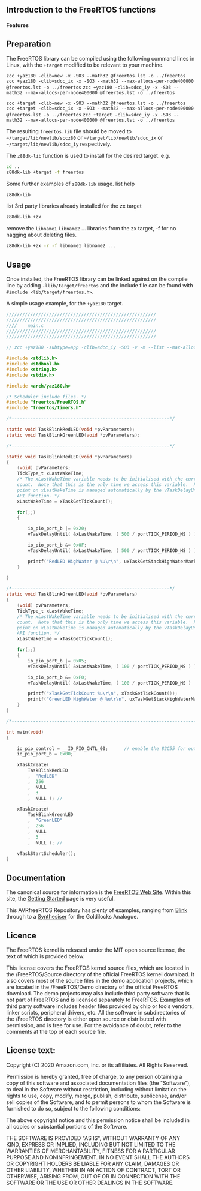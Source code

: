 ## Introduction to the FreeRTOS functions


#### Features


## Preparation

The FreeRTOS library can be compiled using the following command lines in Linux, with the `+target` modified to be relevant to your machine.

`zcc +yaz180 -clib=new -x -SO3 --math32 @freertos.lst -o ../freertos`
`zcc +yaz180 -clib=sdcc_ix -x -SO3 --math32 --max-allocs-per-node400000 @freertos.lst -o ../freertos`
`zcc +yaz180 -clib=sdcc_iy -x -SO3 --math32 --max-allocs-per-node400000 @freertos.lst -o ../freertos`

`zcc +target -clib=new -x -SO3 --math32 @freertos.lst -o ../freertos`
`zcc +target -clib=sdcc_ix -x -SO3 --math32 --max-allocs-per-node400000 @freertos.lst -o ../freertos`
`zcc +target -clib=sdcc_iy -x -SO3 --math32 --max-allocs-per-node400000 @freertos.lst -o ../freertos`

The resulting `freertos.lib` file should be moved to `~/target/lib/newlib/sccz80` or `~/target/lib/newlib/sdcc_ix` or `~/target/lib/newlib/sdcc_iy` respectively.

The `z88dk-lib` function is used to install for the desired target. e.g.

```bash
cd ..
z88dk-lib +target -f freertos
```

Some further examples of `z88dk-lib` usage.
list help
```bash
z88dk-lib
```
list 3rd party libraries already installed for the zx target
```bash
z88dk-lib +zx
```
remove the `libname1` `libname2` ... libraries from the zx target, -f for no nagging about deleting files.
```bash
z88dk-lib +zx -r -f libname1 libname2 ...
```

## Usage

Once installed, the FreeRTOS library can be linked against on the compile line by adding `-llib/target/freertos` and the include file can be found with `#include <lib/target/freertos.h>`.

A simple usage example, for the `+yaz180` target.

``` c
////////////////////////////////////////////////////////
////////////////////////////////////////////////////////
////    main.c
////////////////////////////////////////////////////////
////////////////////////////////////////////////////////

// zcc +yaz180 -subtype=app -clib=sdcc_iy -SO3 -v -m --list --max-allocs-per-node100000 -llib/yaz180/freertos main.c -o blink -create-app

#include <stdlib.h>
#include <stdbool.h>
#include <string.h>
#include <stdio.h>

#include <arch/yaz180.h>

/* Scheduler include files. */
#include "freertos/FreeRTOS.h"
#include "freertos/timers.h"

/*-----------------------------------------------------------*/

static void TaskBlinkRedLED(void *pvParameters);
static void TaskBlinkGreenLED(void *pvParameters);

/*-----------------------------------------------------------*/

static void TaskBlinkRedLED(void *pvParameters) 
{
    (void) pvParameters;
    TickType_t xLastWakeTime;
    /* The xLastWakeTime variable needs to be initialised with the current tick
    count.  Note that this is the only time we access this variable.  From this
    point on xLastWakeTime is managed automatically by the vTaskDelayUntil()
    API function. */
    xLastWakeTime = xTaskGetTickCount();

    for(;;)
    {

        io_pio_port_b |= 0x20;
        vTaskDelayUntil( &xLastWakeTime, ( 500 / portTICK_PERIOD_MS ) );

        io_pio_port_b &= 0x0F;
        vTaskDelayUntil( &xLastWakeTime, ( 500 / portTICK_PERIOD_MS ) );

        printf("RedLED HighWater @ %u\r\n", uxTaskGetStackHighWaterMark(NULL));
    }

}

/*-----------------------------------------------------------*/
static void TaskBlinkGreenLED(void *pvParameters)
{
    (void) pvParameters;
    TickType_t xLastWakeTime;
    /* The xLastWakeTime variable needs to be initialised with the current tick
    count.  Note that this is the only time we access this variable.  From this
    point on xLastWakeTime is managed automatically by the vTaskDelayUntil()
    API function. */
    xLastWakeTime = xTaskGetTickCount();

    for(;;)
    {
        io_pio_port_b |= 0x05;
        vTaskDelayUntil( &xLastWakeTime, ( 100 / portTICK_PERIOD_MS ) );

        io_pio_port_b &= 0xF0;
        vTaskDelayUntil( &xLastWakeTime, ( 100 / portTICK_PERIOD_MS )  );

        printf("xTaskGetTickCount %u\r\n", xTaskGetTickCount());
        printf("GreenLED HighWater @ %u\r\n", uxTaskGetStackHighWaterMark(NULL));
    }
}

/*---------------------------------------------------------------------------*/

int main(void)
{

    io_pio_control = __IO_PIO_CNTL_00;      // enable the 82C55 for output on Port B.
    io_pio_port_b = 0x00;

    xTaskCreate(
        TaskBlinkRedLED
        ,  "RedLED"
        ,  256
        ,  NULL
        ,  3
        ,  NULL ); // 

    xTaskCreate(
        TaskBlinkGreenLED
        ,  "GreenLED"
        ,  256
        ,  NULL
        ,  3
        ,  NULL ); //

    vTaskStartScheduler();
}
```

## Documentation

The canonical source for information is the [FreeRTOS Web Site](https://www.freertos.org/).
Within this site, the [Getting Started](https://www.freertos.org/FreeRTOS-quick-start-guide.html) page is very useful.

This AVRfreeRTOS Repository has plenty of examples, ranging from [Blink](https://github.com/feilipu/avrfreertos/blob/master/MegaBlink/main.c) through to a [Synthesiser](https://github.com/feilipu/avrfreertos/tree/master/GA_Synth) for the Goldilocks Analogue.

## Licence

The FreeRTOS kernel is released under the MIT open source license, the text of which is provided below.

This license covers the FreeRTOS kernel source files, which are located in the /FreeRTOS/Source directory of the official FreeRTOS kernel download.  It also covers most of the source files in the demo application projects, which are located in the /FreeRTOS/Demo directory of the official FreeRTOS download.  The demo projects may also include third party software that is not part of FreeRTOS and is licensed separately to FreeRTOS.  Examples of third party software includes header files provided by chip or tools vendors, linker scripts, peripheral drivers, etc.  All the software in subdirectories of the /FreeRTOS directory is either open source or distributed with permission, and is free for use.  For the avoidance of doubt, refer to the comments at the top of each source file.


License text:
-------------

Copyright (C) 2020 Amazon.com, Inc. or its affiliates.  All Rights Reserved.

Permission is hereby granted, free of charge, to any person obtaining a copy of this software and associated documentation files (the "Software"), to deal in the Software without restriction, including without limitation the rights to use, copy, modify, merge, publish, distribute, sublicense, and/or sell copies of the Software, and to permit persons to whom the Software is furnished to do so, subject to the following conditions:

The above copyright notice and this permission notice shall be included in all copies or substantial portions of the Software.

THE SOFTWARE IS PROVIDED "AS IS", WITHOUT WARRANTY OF ANY KIND, EXPRESS OR IMPLIED, INCLUDING BUT NOT LIMITED TO THE WARRANTIES OF MERCHANTABILITY, FITNESS FOR A PARTICULAR PURPOSE AND NONINFRINGEMENT. IN NO EVENT SHALL THE AUTHORS OR COPYRIGHT HOLDERS BE LIABLE FOR ANY CLAIM, DAMAGES OR OTHER LIABILITY, WHETHER IN AN ACTION OF CONTRACT, TORT OR OTHERWISE, ARISING FROM, OUT OF OR IN CONNECTION WITH THE SOFTWARE OR THE USE OR OTHER DEALINGS IN THE SOFTWARE.


